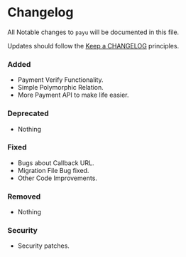 # Changelog

All Notable changes to `payu` will be documented in this file.

Updates should follow the [Keep a CHANGELOG](http://keepachangelog.com/) principles.

### Added
- Payment Verify Functionality.
- Simple Polymorphic Relation.
- More Payment API to make life easier.

### Deprecated
- Nothing

### Fixed
- Bugs about Callback URL.
- Migration File Bug fixed. 
- Other Code Improvements.

### Removed
- Nothing

### Security
- Security patches.
